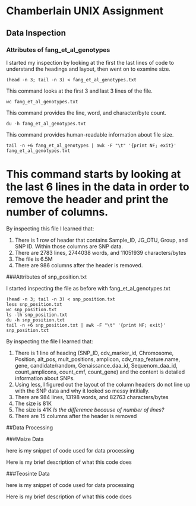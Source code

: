 # Chamberlain UNIX Assignment

## Data Inspection

### Attributes of fang_et_al_genotypes

I started my inspection by looking at the first the last lines of code to understand the headings and layout, then went on to examine size.
    

    (head -n 3; tail -n 3) < fang_et_al_genotypes.txt
This command looks at the first 3 and last 3 lines of the file.

    wc fang_et_al_genotypes.txt
This command provides the line, word, and character/byte count.
  
    du -h fang_et_al_genotypes.txt
This command provides human-readable information about file size.
  
    tail -n +6 fang_et_al_genotypes | awk -F "\t" '{print NF; exit}' fang_et_al_genotypes.txt
This command starts by looking at the last 6 lines in the data in order to remove the header and print the number of columns.
  =

By inspecting this file I learned that:
1. There is 1 row of header that contains Sample_ID, JG_OTU, Group, and SNP ID. Within those columns are SNP data. 
2. There are 2783 lines, 2744038 words, and 11051939 characters/bytes
3. The file is 6.5M
4. There are 986 columns after the header is removed.


###Attributes of snp_position.txt

I started inspecting the file as before with fang_et_al_genotypes.txt

    (head -n 3; tail -n 3) < snp_position.txt
    less snp_position.txt
    wc snp_position.txt
    ls -lh snp_position.txt
    du -h snp_position.txt
    tail -n +6 snp_position.txt | awk -F "\t" '{print NF; exit}' snp_position.txt

By inspecting the file I learned that:
1. There is 1 line of heading (SNP_ID, cdv_marker_id, Chromosome, Position, alt_pos, mult_positions, amplicon, cdv_map_feature.name, gene,   candidate/random, Genaissance_daa_id,   Sequenom_daa_id, count_amplicons, count_cmf, count_gene) and the content is detailed information about SNPs.
2. Using less, I figured out the layout of the column headers do not line up with the SNP data and why it looked so messy intitially.
3. There are 984 lines, 13198 words, and 82763 characters/bytes
4. The size is 81K
5. The size is 41K *Is the difference because of number of lines?*
6. There are 15 columns after the header is removed


##Data Processing

###Maize Data

here is my snippet of code used for data processing

Here is my brief description of what this code does

###Teosinte Data

here is my snippet of code used for data processing

Here is my brief description of what this code does
